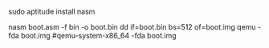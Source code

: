 sudo aptitude install nasm

nasm boot.asm -f bin -o boot.bin
dd if=boot.bin bs=512 of=boot.img
qemu -fda boot.img
#qemu-system-x86_64 -fda boot.img
